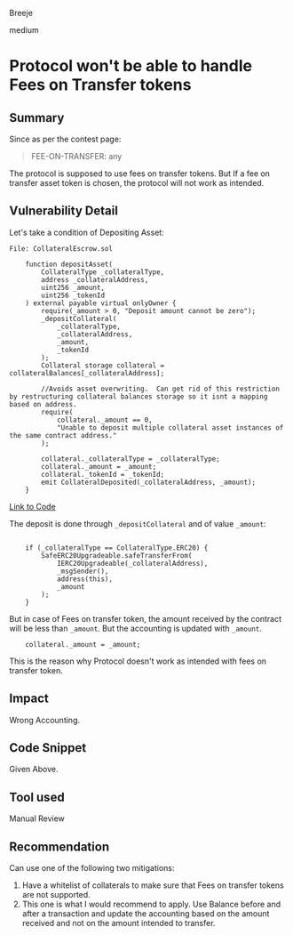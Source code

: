 Breeje

medium

# Protocol won't be able to handle Fees on Transfer tokens

## Summary

Since as per the contest page:

> FEE-ON-TRANSFER: any

The protocol is supposed to use fees on transfer tokens. But If a fee on transfer asset token is chosen, the protocol will not work as intended.

## Vulnerability Detail

Let's take a condition of Depositing Asset:

```solidity
File: CollateralEscrow.sol

    function depositAsset(
        CollateralType _collateralType,
        address _collateralAddress,
        uint256 _amount,
        uint256 _tokenId
    ) external payable virtual onlyOwner {
        require(_amount > 0, "Deposit amount cannot be zero");
        _depositCollateral(
            _collateralType,
            _collateralAddress,
            _amount,
            _tokenId
        );
        Collateral storage collateral = collateralBalances[_collateralAddress];

        //Avoids asset overwriting.  Can get rid of this restriction by restructuring collateral balances storage so it isnt a mapping based on address.
        require(
            collateral._amount == 0,
            "Unable to deposit multiple collateral asset instances of the same contract address."
        );

        collateral._collateralType = _collateralType;
        collateral._amount = _amount;
        collateral._tokenId = _tokenId;
        emit CollateralDeposited(_collateralAddress, _amount);
    }

```
[Link to Code](https://github.com/sherlock-audit/2023-03-teller/blob/main/teller-protocol-v2/packages/contracts/contracts/escrow/CollateralEscrowV1.sol#L51-L76)

The deposit is done through `_depositCollateral` and of value `_amount`:

```solidity

    if (_collateralType == CollateralType.ERC20) {
        SafeERC20Upgradeable.safeTransferFrom(
            IERC20Upgradeable(_collateralAddress),
            _msgSender(),
            address(this),
            _amount
        );
    }

```

But in case of Fees on transfer token, the amount received by the contract will be less than `_amount`. But the accounting is updated with `_amount`.

```solidity
    collateral._amount = _amount;
```

This is the reason why Protocol doesn't work as intended with fees on transfer token.

## Impact

Wrong Accounting.

## Code Snippet

Given Above.

## Tool used

Manual Review

## Recommendation

Can use one of the following two mitigations:

1. Have a whitelist of collaterals to make sure that Fees on transfer tokens are not supported.
2. This one is what I would recommend to apply. Use Balance before and after a transaction and update the accounting based on the amount received and not on the amount intended to transfer.